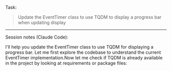 

Task:

> Update the EventTimer class to use TQDM to display a progress bar when updating display

---

Session notes (Claude Code):

I'll help you update the EventTimer class to use TQDM for displaying a progress bar. Let me first explore the codebase to understand the current EventTimer implementation.Now let me check if TQDM is already available in the project by looking at requirements or package files:
